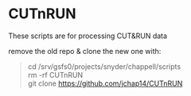 # CUTnRUN
These scripts are for processing CUT&RUN data

remove the old repo & clone the new one with: 
> cd /srv/gsfs0/projects/snyder/chappell/scripts  
> rm -rf CUTnRUN  
> git clone https://github.com/jchap14/CUTnRUN  
